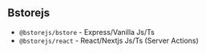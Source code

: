 ## Bstorejs

* `@bstorejs/bstore` - Express/Vanilla Js/Ts
* `@bstorejs/react` - React/Nextjs Js/Ts (Server Actions)
